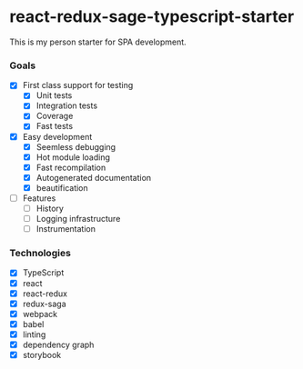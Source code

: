 # react-redux-sage-typescript-starter
This is my person starter for SPA development.

### Goals
- [x] First class support for testing
    - [x] Unit tests
    - [x] Integration tests
    - [x] Coverage
    - [x] Fast tests
- [x] Easy development
    - [x] Seemless debugging
    - [x] Hot module loading
    - [x] Fast recompilation
    - [x] Autogenerated documentation
    - [x] beautification
- [ ] Features
    - [ ] History
    - [ ] Logging infrastructure
    - [ ] Instrumentation
    
### Technologies
- [x] TypeScript
- [x] react
- [x] react-redux
- [x] redux-saga
- [x] webpack
- [x] babel
- [x] linting
- [x] dependency graph
- [x] storybook
